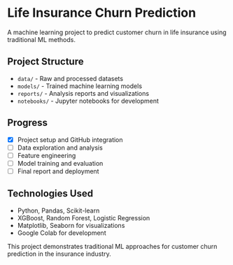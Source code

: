 # Life Insurance Churn Prediction

A machine learning project to predict customer churn in life insurance using traditional ML methods.

## Project Structure
- `data/` - Raw and processed datasets
- `models/` - Trained machine learning models  
- `reports/` - Analysis reports and visualizations
- `notebooks/` - Jupyter notebooks for development

## Progress
- [x] Project setup and GitHub integration
- [ ] Data exploration and analysis
- [ ] Feature engineering
- [ ] Model training and evaluation
- [ ] Final report and deployment

## Technologies Used
- Python, Pandas, Scikit-learn
- XGBoost, Random Forest, Logistic Regression
- Matplotlib, Seaborn for visualizations
- Google Colab for development

This project demonstrates traditional ML approaches for customer churn prediction in the insurance industry.
